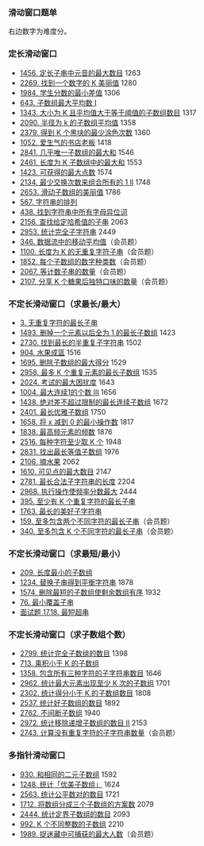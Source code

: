 ### 滑动窗口题单

右边数字为难度分。

### 定长滑动窗口

* [1456\. 定长子串中元音的最大数目](https://leetcode.cn/problems/maximum-number-of-vowels-in-a-substring-of-given-length/) 1263
* [2269\. 找到一个数字的 K 美丽值](https://leetcode.cn/problems/find-the-k-beauty-of-a-number/) 1280
* [1984\. 学生分数的最小差值](https://leetcode.cn/problems/minimum-difference-between-highest-and-lowest-of-k-scores/) 1306
* [643\. 子数组最大平均数 I](https://leetcode.cn/problems/maximum-average-subarray-i/)
* [1343\. 大小为 K 且平均值大于等于阈值的子数组数目](https://leetcode.cn/problems/number-of-sub-arrays-of-size-k-and-average-greater-than-or-equal-to-threshold/) 1317
* [2090\. 半径为 k 的子数组平均值](https://leetcode.cn/problems/k-radius-subarray-averages/) 1358
* [2379\. 得到 K 个黑块的最少涂色次数](https://leetcode.cn/problems/minimum-recolors-to-get-k-consecutive-black-blocks/) 1360
* [1052\. 爱生气的书店老板](https://leetcode.cn/problems/grumpy-bookstore-owner/) 1418
* [2841\. 几乎唯一子数组的最大和](https://leetcode.cn/problems/maximum-sum-of-almost-unique-subarray/) 1546
* [2461\. 长度为 K 子数组中的最大和](https://leetcode.cn/problems/maximum-sum-of-distinct-subarrays-with-length-k/) 1553
* [1423\. 可获得的最大点数](https://leetcode.cn/problems/maximum-points-you-can-obtain-from-cards/) 1574
* [2134\. 最少交换次数来组合所有的 1 II](https://leetcode.cn/problems/minimum-swaps-to-group-all-1s-together-ii/) 1748
* [2653\. 滑动子数组的美丽值](https://leetcode.cn/problems/sliding-subarray-beauty/) 1786
* [567\. 字符串的排列](https://leetcode.cn/problems/permutation-in-string/)
* [438\. 找到字符串中所有字母异位词](https://leetcode.cn/problems/find-all-anagrams-in-a-string/)
* [2156\. 查找给定哈希值的子串](https://leetcode.cn/problems/find-substring-with-given-hash-value/) 2063
* [2953\. 统计完全子字符串](https://leetcode.cn/problems/count-complete-substrings/) 2449
* [346\. 数据流中的移动平均值](https://leetcode.cn/problems/moving-average-from-data-stream/)（会员题）
* [1100\. 长度为 K 的无重复字符子串](https://leetcode.cn/problems/find-k-length-substrings-with-no-repeated-characters/)（会员题）
* [1852\. 每个子数组的数字种类数](https://leetcode.cn/problems/distinct-numbers-in-each-subarray/)（会员题）
* [2067\. 等计数子串的数量](https://leetcode.cn/problems/number-of-equal-count-substrings/)（会员题）
* [2107\. 分享 K 个糖果后独特口味的数量](https://leetcode.cn/problems/number-of-unique-flavors-after-sharing-k-candies/)（会员题）

### 不定长滑动窗口（求最长/最大）

* [3\. 无重复字符的最长子串](https://leetcode.cn/problems/longest-substring-without-repeating-characters/)
* [1493\. 删掉一个元素以后全为 1 的最长子数组](https://leetcode.cn/problems/longest-subarray-of-1s-after-deleting-one-element/) 1423
* [2730\. 找到最长的半重复子字符串](https://leetcode.cn/problems/find-the-longest-semi-repetitive-substring/) 1502
* [904\. 水果成篮](https://leetcode.cn/problems/fruit-into-baskets/) 1516
* [1695\. 删除子数组的最大得分](https://leetcode.cn/problems/maximum-erasure-value/) 1529
* [2958\. 最多 K 个重复元素的最长子数组](https://leetcode.cn/problems/length-of-longest-subarray-with-at-most-k-frequency/) 1535
* [2024\. 考试的最大困扰度](https://leetcode.cn/problems/maximize-the-confusion-of-an-exam/) 1643
* [1004\. 最大连续1的个数 III](https://leetcode.cn/problems/max-consecutive-ones-iii/) 1656
* [1438\. 绝对差不超过限制的最长连续子数组](https://leetcode.cn/problems/longest-continuous-subarray-with-absolute-diff-less-than-or-equal-to-limit/) 1672
* [2401\. 最长优雅子数组](https://leetcode.cn/problems/longest-nice-subarray/) 1750
* [1658\. 将 x 减到 0 的最小操作数](https://leetcode.cn/problems/minimum-operations-to-reduce-x-to-zero/) 1817
* [1838\. 最高频元素的频数](https://leetcode.cn/problems/frequency-of-the-most-frequent-element/) 1876
* [2516\. 每种字符至少取 K 个](https://leetcode.cn/problems/take-k-of-each-character-from-left-and-right/) 1948
* [2831\. 找出最长等值子数组](https://leetcode.cn/problems/find-the-longest-equal-subarray/) 1976
* [2106\. 摘水果](https://leetcode.cn/problems/maximum-fruits-harvested-after-at-most-k-steps/) 2062
* [1610\. 可见点的最大数目](https://leetcode.cn/problems/maximum-number-of-visible-points/) 2147
* [2781\. 最长合法子字符串的长度](https://leetcode.cn/problems/length-of-the-longest-valid-substring/) 2204
* [2968\. 执行操作使频率分数最大](https://leetcode.cn/problems/apply-operations-to-maximize-frequency-score/) 2444
* [395\. 至少有 K 个重复字符的最长子串](https://leetcode.cn/problems/longest-substring-with-at-least-k-repeating-characters/)
* [1763\. 最长的美好子字符串](https://leetcode.cn/problems/longest-nice-substring/)
* [159\. 至多包含两个不同字符的最长子串](https://leetcode.cn/problems/longest-substring-with-at-most-two-distinct-characters/)（会员题）
* [340\. 至多包含 K 个不同字符的最长子串](https://leetcode.cn/problems/longest-substring-with-at-most-k-distinct-characters/)（会员题）

### 不定长滑动窗口（求最短/最小）

* [209\. 长度最小的子数组](https://leetcode.cn/problems/minimum-size-subarray-sum/)
* [1234\. 替换子串得到平衡字符串](https://leetcode.cn/problems/replace-the-substring-for-balanced-string/) 1878
* [1574\. 删除最短的子数组使剩余数组有序](https://leetcode.cn/problems/shortest-subarray-to-be-removed-to-make-array-sorted/) 1932
* [76\. 最小覆盖子串](https://leetcode.cn/problems/minimum-window-substring/)
* [面试题 17.18. 最短超串](https://leetcode.cn/problems/shortest-supersequence-lcci/)

### 不定长滑动窗口（求子数组个数）

* [2799\. 统计完全子数组的数目](https://leetcode.cn/problems/count-complete-subarrays-in-an-array/) 1398
* [713\. 乘积小于 K 的子数组](https://leetcode.cn/problems/subarray-product-less-than-k/)
* [1358\. 包含所有三种字符的子字符串数目](https://leetcode.cn/problems/number-of-substrings-containing-all-three-characters/) 1646
* [2962\. 统计最大元素出现至少 K 次的子数组](https://leetcode.cn/problems/count-subarrays-where-max-element-appears-at-least-k-times/) 1701
* [2302\. 统计得分小于 K 的子数组数目](https://leetcode.cn/problems/count-subarrays-with-score-less-than-k/) 1808
* [2537\. 统计好子数组的数目](https://leetcode.cn/problems/count-the-number-of-good-subarrays/) 1892
* [2762\. 不间断子数组](https://leetcode.cn/problems/continuous-subarrays/) 1940
* [2972\. 统计移除递增子数组的数目 II](https://leetcode.cn/problems/count-the-number-of-incremovable-subarrays-ii/) 2153
* [2743\. 计算没有重复字符的子字符串数量](https://leetcode.cn/problems/count-substrings-without-repeating-character/)（会员题）

### 多指针滑动窗口

* [930\. 和相同的二元子数组](https://leetcode.cn/problems/binary-subarrays-with-sum/) 1592
* [1248\. 统计「优美子数组」](https://leetcode.cn/problems/count-number-of-nice-subarrays/) 1624
* [2563\. 统计公平数对的数目](https://leetcode.cn/problems/count-the-number-of-fair-pairs/) 1721
* [1712\. 将数组分成三个子数组的方案数](https://leetcode.cn/problems/ways-to-split-array-into-three-subarrays/) 2079
* [2444\. 统计定界子数组的数目](https://leetcode.cn/problems/count-subarrays-with-fixed-bounds/) 2093
* [992\. K 个不同整数的子数组](https://leetcode.cn/problems/subarrays-with-k-different-integers/) 2210
* [1989\. 捉迷藏中可捕获的最大人数](https://leetcode.cn/problems/maximum-number-of-people-that-can-be-caught-in-tag/)（会员题）